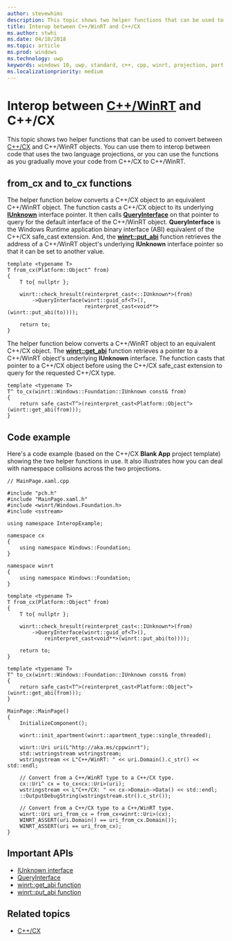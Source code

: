 ```yaml
---
author: stevewhims
description: This topic shows two helper functions that can be used to convert between C++/CX and C++/WinRT objects.
title: Interop between C++/WinRT and C++/CX
ms.author: stwhi
ms.date: 04/10/2018
ms.topic: article
ms.prod: windows
ms.technology: uwp
keywords: windows 10, uwp, standard, c++, cpp, winrt, projection, port, migrate, interop, C++/CX
ms.localizationpriority: medium
---
```


# Interop between [C++/WinRT](/windows/uwp/cpp-and-winrt-apis/intro-to-using-cpp-with-winrt) and C++/CX
This topic shows two helper functions that can be used to convert between [C++/CX](/cpp/cppcx/visual-c-language-reference-c-cx?branch=live) and C++/WinRT objects. You can use them to interop between code that uses the two language projections, or you can use the functions as you gradually move your code from C++/CX to C++/WinRT.

## from_cx and to_cx functions
The helper function below converts a C++/CX object to an equivalent C++/WinRT object. The function casts a C++/CX object to its underlying [**IUnknown**](https://msdn.microsoft.com/library/windows/desktop/ms680509) interface pointer. It then calls [**QueryInterface**](https://msdn.microsoft.com/library/windows/desktop/ms682521) on that pointer to query for the default interface of the C++/WinRT object. **QueryInterface** is the Windows Runtime application binary interface (ABI) equivalent of the C++/CX safe_cast extension. And, the [**winrt::put_abi**](/uwp/cpp-ref-for-winrt/put-abi) function retrieves the address of a C++/WinRT object's underlying **IUnknown** interface pointer so that it can be set to another value.

```cppwinrt
template <typename T>
T from_cx(Platform::Object^ from)
{
    T to{ nullptr };
 
    winrt::check_hresult(reinterpret_cast<::IUnknown*>(from)
        ->QueryInterface(winrt::guid_of<T>(),
                         reinterpret_cast<void**>(winrt::put_abi(to))));
 
    return to;
}
```

The helper function below converts a C++/WinRT object to an equivalent C++/CX object. The [**winrt::get_abi**](/uwp/cpp-ref-for-winrt/get-abi) function retrieves a pointer to a C++/WinRT object's underlying **IUnknown** interface. The function casts that pointer to a C++/CX object before using the C++/CX safe_cast extension to query for the requested C++/CX type.

```cppwinrt
template <typename T>
T^ to_cx(winrt::Windows::Foundation::IUnknown const& from)
{
    return safe_cast<T^>(reinterpret_cast<Platform::Object^>(winrt::get_abi(from)));
}
```

## Code example
Here's a code example (based on the C++/CX **Blank App** project template) showing the two helper functions in use. It also illustrates how you can deal with namespace collisions across the two projections.

```cppwinrt
// MainPage.xaml.cpp

#include "pch.h"
#include "MainPage.xaml.h"
#include <winrt/Windows.Foundation.h>
#include <sstream>

using namespace InteropExample;

namespace cx
{
	using namespace Windows::Foundation;
}

namespace winrt
{
	using namespace Windows::Foundation;
}

template <typename T>
T from_cx(Platform::Object^ from)
{
	T to{ nullptr };

	winrt::check_hresult(reinterpret_cast<::IUnknown*>(from)
		->QueryInterface(winrt::guid_of<T>(),
			reinterpret_cast<void**>(winrt::put_abi(to))));

	return to;
}

template <typename T>
T^ to_cx(winrt::Windows::Foundation::IUnknown const& from)
{
	return safe_cast<T^>(reinterpret_cast<Platform::Object^>(winrt::get_abi(from)));
}

MainPage::MainPage()
{
	InitializeComponent();

	winrt::init_apartment(winrt::apartment_type::single_threaded);

	winrt::Uri uri(L"http://aka.ms/cppwinrt");
	std::wstringstream wstringstream;
	wstringstream << L"C++/WinRT: " << uri.Domain().c_str() << std::endl;

	// Convert from a C++/WinRT type to a C++/CX type.
	cx::Uri^ cx = to_cx<cx::Uri>(uri);
	wstringstream << L"C++/CX: " << cx->Domain->Data() << std::endl;
	::OutputDebugString(wstringstream.str().c_str());

	// Convert from a C++/CX type to a C++/WinRT type.
	winrt::Uri uri_from_cx = from_cx<winrt::Uri>(cx);
	WINRT_ASSERT(uri.Domain() == uri_from_cx.Domain());
	WINRT_ASSERT(uri == uri_from_cx);
}
```

## Important APIs
* [IUnknown interface](https://msdn.microsoft.com/library/windows/desktop/ms680509)
* [QueryInterface](https://msdn.microsoft.com/library/windows/desktop/ms682521)
* [winrt::get_abi function](/uwp/cpp-ref-for-winrt/get-abi)
* [winrt::put_abi function](/uwp/cpp-ref-for-winrt/put-abi)

## Related topics
* [C++/CX](/cpp/cppcx/visual-c-language-reference-c-cx)
